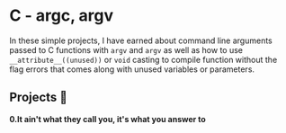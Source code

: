 # C - argc, argv
In these simple projects, I have earned about command line arguments passed to C functions with `argv` and `argv` as well as
how to use `__attribute__((unused))` or `void` casting to compile function without the flag errors that
comes along with unused variables or parameters.

## Projects :page_with_curl:
**0.It ain't what they call you, it's what you answer to**
